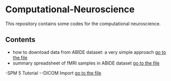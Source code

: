 # Computational-Neuroscience
This repository contains some codes for the computational neuroscience.

## Contents
- how to download data from ABIDE dataset: a very simple approach [go to the file](https://github.com/yousef-seyfari/Computational-Neuroscience/blob/main/download_asd_and_control_data_from_ABIDE.ipynb)
- summary spreadsheet of fMRI samples in ABIDE dataset [go to the file](https://github.com/yousef-seyfari/Computational-Neuroscience/blob/main/Phenotypic_V1_0b_preprocessed1.csv)

-SPM 5 Tutorial
--DICOM Import [go to the file](SPM/01_SPM5_dicom_import.ipynb)

